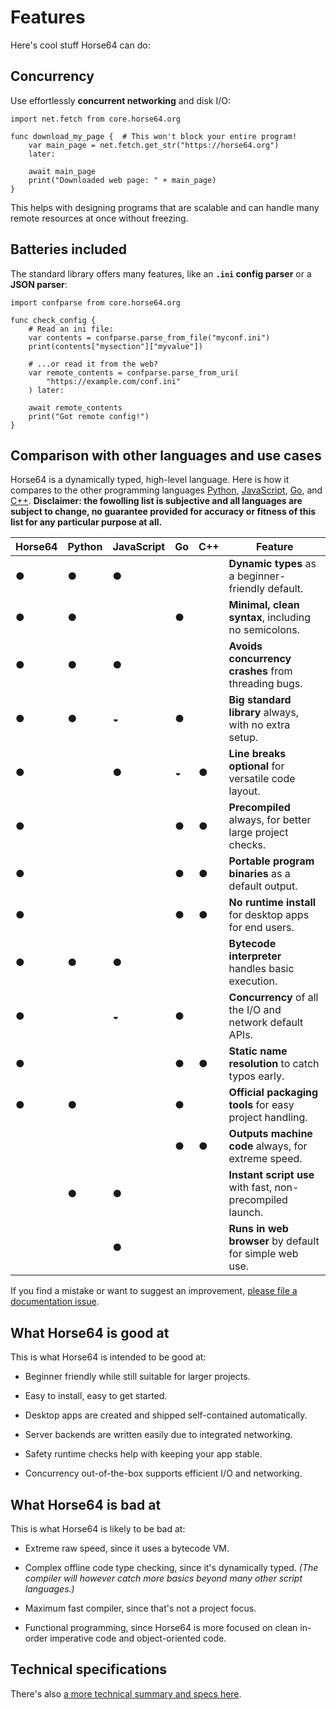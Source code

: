 
<!-- For license of this file, see LICENSE.md in the base folder. -->

Features
========

Here's cool stuff Horse64 can do:


Concurrency
-----------

Use effortlessly **concurrent networking** and disk I/O:

```Horse64
import net.fetch from core.horse64.org

func download_my_page {  # This won't block your entire program!
    var main_page = net.fetch.get_str("https://horse64.org")
    later:

    await main_page
    print("Downloaded web page: " + main_page)
}
```

This helps with designing programs that are scalable and
can handle many remote resources at once without freezing.


Batteries included
------------------

The standard library offers many features,
like an **`.ini` config parser** or a **JSON parser**:

```Horse64
import confparse from core.horse64.org

func check_config {
    # Read an ini file:
    var contents = confparse.parse_from_file("myconf.ini")
    print(contents["mysection"]["myvalue"])

    # ...or read it from the web?
    var remote_contents = confparse.parse_from_uri(
        "https://example.com/conf.ini"
    ) later:

    await remote_contents
    print("Got remote config!")
}
```


Comparison with other languages and use cases
---------------------------------------------

Horse64 is a dynamically typed, high-level language. Here is
how it compares to the other programming languages
[Python](https://python.org),
[JavaScript](https://www.javascript.com/),
[Go](https://go.dev/), and
[C++](https://cplusplus.com/). **Disclaimer: the
fowolling list is subjective and all languages are subject to
change, no guarantee provided for accuracy or fitness of this
list for any particular purpose at all.** 

|Horse64|Python|JavaScript|Go|C++|Feature                             |
|-------|------|----------|--|---|------------------------------------|
|●|●|●| | |**Dynamic types** as a beginner-friendly default.          |
|●|●| |●| |**Minimal, clean syntax**, including no semicolons.        |
|●|●|●| | |**Avoids concurrency crashes** from threading bugs.        |
|●|●|◒|●| |**Big standard library** always, with no extra setup.      |
|●| |●|◒|●|**Line breaks optional** for versatile code layout.        |
|●| | |●|●|**Precompiled** always, for better large project checks.   |
|●| | |●|●|**Portable program binaries** as a default output.         |
|●| | |●|●|**No runtime install** for desktop apps for end users.     |
|●|●|●| | |**Bytecode interpreter** handles basic execution.          |
|●| |◒|●| | **Concurrency** of all the I/O and network default APIs.  |
|●| | |●|●|**Static name resolution** to catch typos early.           |
|●|●| |●| |**Official packaging tools** for easy project handling.    |
| | | |●|●|**Outputs machine code** always, for extreme speed.        |
| |●|●| | |**Instant script use** with fast, non-precompiled launch.  |
| | |●| | |**Runs in web browser** by default for simple web use.     |

If you find a mistake or want to
suggest an improvement, [please file a documentation issue](
https://codeberg.org/Horse64/core.horse64.org/issues/new?template=.gitea%2fISSUE_TEMPLATE%2fdocs.yml
).


What Horse64 is good at
-----------------------

This is what Horse64 is intended to be good at:

- Beginner friendly while still suitable for larger projects.

- Easy to install, easy to get started.

- Desktop apps are created and shipped self-contained automatically.

- Server backends are written easily due to integrated networking.

- Safety runtime checks help with keeping your app stable.

- Concurrency out-of-the-box supports efficient I/O and networking.


What Horse64 is bad at
----------------------

This is what Horse64 is likely to be bad at:

- Extreme raw speed, since it uses a bytecode VM.

- Complex offline code type checking, since it's dynamically typed.
  *(The compiler will however catch more basics beyond many other
  script languages.)*

- Maximum fast compiler, since that's not a project focus.

- Functional programming, since Horse64 is more focused on
  clean in-order imperative code and object-oriented code.


Technical specifications
------------------------

There's also [a more technical summary and specs here](
/docs/Language%20Specs/Overview.md).

